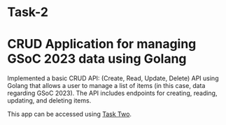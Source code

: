 # Task-2
# CRUD Application for managing GSoC 2023 data using Golang

Implemented a basic CRUD API: (Create, Read, Update, Delete) API using Golang that allows a user to manage a list of items (in this case, data regarding GSoC 2023). The API includes endpoints for creating, reading, updating, and deleting items. 

This app can be accessed using [Task Two](https://tasktwo.fly.dev/).


